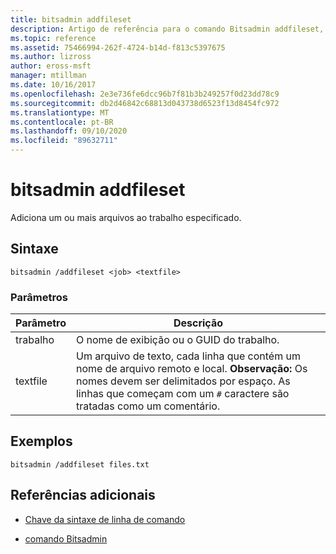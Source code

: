 ```yaml
---
title: bitsadmin addfileset
description: Artigo de referência para o comando Bitsadmin addfileset, que adiciona um ou mais arquivos ao trabalho especificado.
ms.topic: reference
ms.assetid: 75466994-262f-4724-b14d-f813c5397675
ms.author: lizross
author: eross-msft
manager: mtillman
ms.date: 10/16/2017
ms.openlocfilehash: 2e3e736fe6dcc96b7f81b3b249257f0d23dd78c9
ms.sourcegitcommit: db2d46842c68813d043738d6523f13d8454fc972
ms.translationtype: MT
ms.contentlocale: pt-BR
ms.lasthandoff: 09/10/2020
ms.locfileid: "89632711"
---
```

# <a name="bitsadmin-addfileset"></a>bitsadmin addfileset

Adiciona um ou mais arquivos ao trabalho especificado.

## <a name="syntax"></a>Sintaxe

```
bitsadmin /addfileset <job> <textfile>
```

### <a name="parameters"></a>Parâmetros

| Parâmetro | Descrição |
| --------- | ----------- |
| trabalho | O nome de exibição ou o GUID do trabalho. |
| textfile | Um arquivo de texto, cada linha que contém um nome de arquivo remoto e local. **Observação:** Os nomes devem ser delimitados por espaço. As linhas que começam com um `#` caractere são tratadas como um comentário. |

## <a name="examples"></a>Exemplos

```
bitsadmin /addfileset files.txt
```

## <a name="additional-references"></a>Referências adicionais

- [Chave da sintaxe de linha de comando](command-line-syntax-key.md)

- [comando Bitsadmin](bitsadmin.md)
